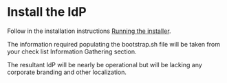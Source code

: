 # Install the IdP #
Follow in the installation instructions [Running the installer](http://ausaccessfed.github.io/shibboleth-idp-installer/installation.html "Running the installer").

The information required populating the bootstrap.sh file will be taken from your check list Information Gathering section.

The resultant IdP will be nearly be operational but will be lacking any corporate branding and other localization.

